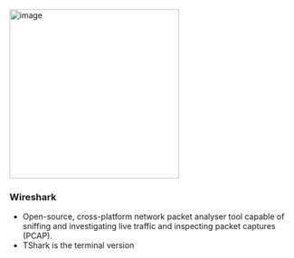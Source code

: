 <img src="https://github.com/user-attachments/assets/d5f2cff5-5153-40f7-bbf4-44ba2ad95747" alt="image" width="300">

### Wireshark 
- Open-source, cross-platform network packet analyser tool capable of sniffing and investigating live traffic and inspecting packet captures (PCAP).
- TShark is the terminal version

